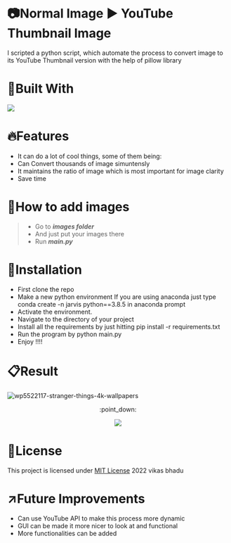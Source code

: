 # :camera:Normal Image :arrow_forward: YouTube Thumbnail Image
I scripted a python script, which automate the process to convert image to its YouTube Thumbnail version with the help of pillow library

# :hammer:Built With
<img src="https://img.shields.io/badge/Python-FFD43B?style=for-the-badge&logo=python&logoColor=blue">

# :fire:Features
* It can do a lot of cool things, some of them being:
* Can Convert thousands of image simuntensly
* It maintains the ratio of image which is most important for image clarity
* Save time 

# :pushpin:How to add images
> * Go to **_images folder_**
> * And just put your images there
> * Run **_main.py_**

# :pushpin:Installation
* First clone the repo
* Make a new python environment If you are using anaconda just type conda create -n jarvis python==3.8.5 in anaconda prompt
* Activate the environment.
* Navigate to the directory of your project
* Install all the requirements by just hitting pip install -r requirements.txt
* Run the program by python main.py
* Enjoy !!!!

# :clipboard:Result
![wp5522117-stranger-things-4k-wallpapers](https://user-images.githubusercontent.com/98146902/177001523-bc6a6380-10d4-4b05-b1c9-a5b21b6cefdb.jpg)
<p align="center">:point_down:</p>

<p align="center"><img src="https://user-images.githubusercontent.com/98146902/177001533-6dcd11f1-a9e5-4c81-bf75-1f1f878a8e42.jpg"></p>

# :name_badge:License 
This project is licensed under [MIT License](https://github.com/beingvikasbhadu/Automate-Thumbnail-Creation/blob/master/LICENSE) 2022 vikas bhadu


# :arrow_upper_right:Future Improvements
* Can use YouTube API to make this process more dynamic
* GUI can be made it more nicer to look at and functional
* More functionalities can be added
